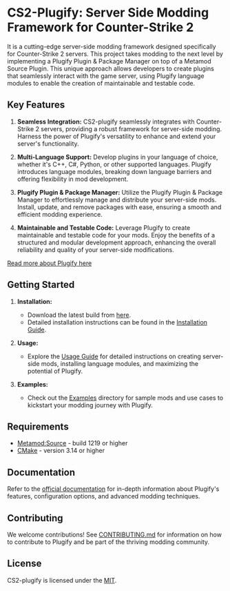 # CS2-Plugify: Server Side Modding Framework for Counter-Strike 2

It is a cutting-edge server-side modding framework designed specifically for Counter-Strike 2 servers. This project takes modding to the next level by implementing a Plugify Plugin & Package Manager on top of a Metamod Source Plugin. This unique approach allows developers to create plugins that seamlessly interact with the game server, using Plugify language modules to enable the creation of maintainable and testable code.

## Key Features

1. **Seamless Integration:**
   CS2-plugify seamlessly integrates with Counter-Strike 2 servers, providing a robust framework for server-side modding. Harness the power of Plugify's versatility to enhance and extend your server's functionality.

2. **Multi-Language Support:**
   Develop plugins in your language of choice, whether it's C++, C#, Python, or other supported languages. Plugify introduces language modules, breaking down language barriers and offering flexibility in mod development.

3. **Plugify Plugin & Package Manager:**
   Utilize the Plugify Plugin & Package Manager to effortlessly manage and distribute your server-side mods. Install, update, and remove packages with ease, ensuring a smooth and efficient modding experience.

4. **Maintainable and Testable Code:**
   Leverage Plugify to create maintainable and testable code for your mods. Enjoy the benefits of a structured and modular development approach, enhancing the overall reliability and quality of your server-side modifications.

[Read more about Plugify here](https://github.com/untrustedmodders/plugify)

## Getting Started

1. **Installation:**
   - Download the latest build from [here](releases).
   - Detailed installation instructions can be found in the [Installation Guide](docs/installation.md).

2. **Usage:**
   - Explore the [Usage Guide](docs/usage.md) for detailed instructions on creating server-side mods, installing language modules, and maximizing the potential of Plugify.

3. **Examples:**
   - Check out the [Examples](https://github.com/untrustedmodders/cs2-sdk-plugin/examples/) directory for sample mods and use cases to kickstart your modding journey with Plugify.

## Requirements
- [Metamod:Source](https://www.sourcemm.net/downloads.php/?branch=master) - build 1219 or higher
- [CMake](https://cmake.org/download/) - version 3.14 or higher

## Documentation

Refer to the [official documentation](https://github.com/untrustedmodders/plugify/docs/) for in-depth information about Plugify's features, configuration options, and advanced modding techniques.

## Contributing

We welcome contributions! See [CONTRIBUTING.md](https://github.com/untrustedmodders/plugify/blob/main/docs/CONTRIBUTING.md) for information on how to contribute to Plugify and be part of the thriving modding community.

## License

CS2-plugify is licensed under the [MIT](LICENSE).
